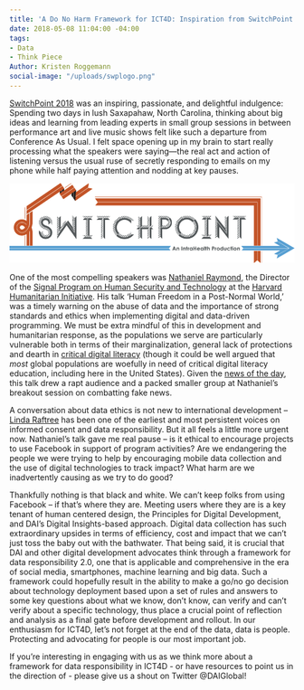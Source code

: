 ```yaml
---
title: 'A Do No Harm Framework for ICT4D: Inspiration from SwitchPoint 2018'
date: 2018-05-08 11:04:00 -04:00
tags:
- Data
- Think Piece
Author: Kristen Roggemann
social-image: "/uploads/swplogo.png"
---
```


[SwitchPoint 2018](https://www.switchpointideas.com/2018) was an inspiring, passionate, and delightful indulgence: Spending two days in lush Saxapahaw, North Carolina, thinking about big ideas and learning from leading experts in small group sessions in between performance art and live music shows felt like such a departure from Conference As Usual. I felt space opening up in my brain to start really processing what the speakers were saying—the real act and action of listening versus the usual ruse of secretly responding to emails on my phone while half paying attention and nodding at key pauses.

![swplogo.png](/uploads/swplogo.png)

One of the most compelling speakers was [Nathaniel Raymond](https://hhi.harvard.edu/people/nathaniel-raymond), the Director of the [Signal Program on Human Security and Technology](https://hhi.harvard.edu/research/signal) at the [Harvard Humanitarian Initiative](https://hhi.harvard.edu/). His talk ‘Human Freedom in a Post-Normal World,’ was a timely warning on the abuse of data and the importance of strong standards and ethics when implementing digital and data-driven programming. We must be extra mindful of this in development and humanitarian response, as the populations we serve are particularly vulnerable both in terms of their marginalization, general lack of protections and dearth in [critical digital literacy](https://dai-global-digital.com/investments-in-internet-access-must-include-investments-in-critical-digital-literacy.html) (though it could be well argued that *most* global populations are woefully in need of critical digital literacy education, including here in the United States). Given the [news of the day](https://en.wikipedia.org/wiki/Facebook%E2%80%93Cambridge_Analytica_data_scandal), this talk drew a rapt audience and a packed smaller group at Nathaniel’s breakout session on combatting fake news.

A conversation about data ethics is not new to international development – [Linda Raftree](https://lindaraftree.com/) has been one of the earliest and most persistent voices on informed consent and data responsibility. But it all feels a little more urgent now. Nathaniel’s talk gave me real pause – is it ethical to encourage projects to use Facebook in support of program activities? Are we endangering the people we were trying to help by encouraging mobile data collection and the use of digital technologies to track impact? What harm are we inadvertently causing as we try to do good?

Thankfully nothing is that black and white. We can’t keep folks from using Facebook – if that’s where they are. Meeting users where they are is a key tenant of human centered design, the Principles for Digital Development, and DAI’s Digital Insights-based approach. Digital data collection has such extraordinary upsides in terms of efficiency, cost and impact that we can’t just toss the baby out with the bathwater. That being said, it is crucial that DAI and other digital development advocates think through a framework for data responsibility 2.0, one that is applicable and comprehensive in the era of social media, smartphones, machine learning and big data. Such a framework could hopefully result in the ability to make a go/no go decision about technology deployment based upon a set of rules and answers to some key questions about what we know, don’t know, can verify and can’t verify about a specific technology, thus place a crucial point of reflection and analysis as a final gate before development and rollout. In our enthusiasm for ICT4D, let’s not forget at the end of the data, data is people. Protecting and advocating for people is our most important job.

If you’re interesting in engaging with us as we think more about a framework for data responsibility in ICT4D - or have resources to point us in the direction of - please give us a shout on Twitter @DAIGlobal!